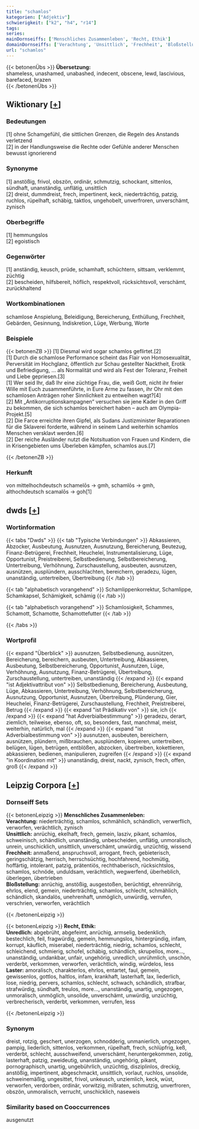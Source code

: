 ```yaml
---
title: "schamlos"
kategorien: ["Adjektiv"]
schwierigkeit: ["k2", "h4", "r14"]
tags:
series:
mainDornseiffs: ['Menschliches Zusammenleben', 'Recht, Ethik']
domainDornseiffs: ['Verachtung', 'Unsittlich', 'Frechheit', 'Bloßstellung', 'Unredlich', 'Laster']
url: "schamlos"
---
```


{{< betonenÜbs >}}
**Übersetzung:**  
shameless, unashamed, unabashed, indecent, obscene, lewd, lascivious, barefaced, brazen  
{{< /betonenÜbs >}}

## Wiktionary [[+](https://de.wiktionary.org/wiki/schamlos)]

### Bedeutungen
[1] ohne Schamgefühl, die sittlichen Grenzen, die Regeln des Anstands verletzend  
[2] in der Handlungsweise die Rechte oder Gefühle anderer Menschen bewusst ignorierend  

### Synonyme
[1] anstößig, frivol, obszön, ordinär, schmutzig, schockant, sittenlos, sündhaft, unanständig, unflätig, unsittlich  
[2] dreist, dummdreist, frech, impertinent, keck, niederträchtig, patzig, ruchlos, rüpelhaft, schäbig, taktlos, ungehobelt, unverfroren, unverschämt, zynisch  

### Oberbegriffe
[1] hemmungslos  
[2] egoistisch  

### Gegenwörter
[1] anständig, keusch, prüde, schamhaft, schüchtern, sittsam, verklemmt, züchtig  
[2] bescheiden, hilfsbereit, höflich, respektvoll, rücksichtsvoll, verschämt, zurückhaltend  

### Wortkombinationen
schamlose Anspielung, Beleidigung, Bereicherung, Enthüllung, Frechheit, Gebärden, Gesinnung, Indiskretion, Lüge, Werbung, Worte  

### Beispiele
{{< betonenZB >}}
[1] Diesmal wird sogar schamlos geflirtet.[2]  
[1] Durch die schamlose Performance scheint das Flair von Homosexualität, Perversität im Hochglanz, öffentlich zur Schau gestellter Nacktheit, Erotik und Befriedigung, … als Normalität und wird als Fest der Toleranz, Freiheit und Liebe gepriesen.[3]  
[1] Wer seid Ihr, daß Ihr eine züchtige Frau, die, weiß Gott, nicht ihr freier Wille mit Euch zusammenführte, in Eure Arme zu fassen, ihr Ohr mit den schamlosen Anträgen roher Sinnlichkeit zu entweihen wagt?[4]  
[2] Mit „Antikorruptionskampagnen“ versuchen sie jene Kader in den Griff zu bekommen, die sich schamlos bereichert haben – auch am Olympia-Projekt.[5]  
[2] Die Farce erreichte ihren Gipfel, als Sudans Justizminister Reparationen für die Sklaverei forderte, während in seinem Land weiterhin schamlos Menschen versklavt werden.[6]  
[2] Der reiche Ausländer nutzt die Notsituation von Frauen und Kindern, die in Krisengebieten ums Überleben kämpfen, schamlos aus.[7]  

{{< /betonenZB >}}
### Herkunft
von mittelhochdeutsch schamelōs → gmh, schamlōs → gmh, althochdeutsch scamalōs → goh[1]  



## dwds [[+](https://www.dwds.de/wb/schamlos)]

### Wortinformation
{{< tabs "Dwds" >}}
{{< tab "Typische Verbindungen" >}}
Abkassieren, Abzocker, Ausbeutung, Ausnutzen, Ausnutzung, Bereicherung, Beutezug, Finanz-Betrügerei, Frechheit, Heuchelei, Instrumentalisierung, Lüge, Opportunist, Preistreiberei, Selbstbedienung, Selbstbereicherung, Untertreibung, Verhöhnung, Zurschaustellung, ausbeuten, ausnutzen, ausnützen, ausplündern, ausschlachten, bereichern, geradezu, lügen, unanständig, untertreiben, Übertreibung
{{< /tab >}}

{{< tab "alphabetisch vorangehend" >}}
Schamlippenkorrektur, Schamlippe, Schamkapsel, Schämigkeit, schämig
{{< /tab >}}

{{< tab "alphabetisch vorangehend" >}}
Schamlosigkeit, Schammes, Schamott, Schamotte, Schamottefutter
{{< /tab >}}

{{< /tabs >}}

### Wortprofil
{{< expand "Überblick" >}} ausnutzen, Selbstbedienung, ausnützen, Bereicherung, bereichern, ausbeuten, Untertreibung, Abkassieren, Ausbeutung, Selbstbereicherung, Opportunist, Ausnutzen, Lüge, Verhöhnung, Ausnutzung, Finanz-Betrügerei, Übertreibung, Zurschaustellung, untertreiben, unanständig {{< /expand >}}
{{< expand "ist Adjektivattribut von" >}} Selbstbedienung, Bereicherung, Ausbeutung, Lüge, Abkassieren, Untertreibung, Verhöhnung, Selbstbereicherung, Ausnutzung, Opportunist, Ausnutzen, Übertreibung, Plünderung, Gier, Heuchelei, Finanz-Betrügerei, Zurschaustellung, Frechheit, Preistreiberei, Betrug {{< /expand >}}
{{< expand "ist Prädikativ von" >}} sie, ich {{< /expand >}}
{{< expand "hat Adverbialbestimmung" >}} geradezu, derart, ziemlich, teilweise, ebenso, oft, so, besonders, fast, manchmal, meist, weiterhin, natürlich, mal {{< /expand >}}
{{< expand "ist Adverbialbestimmung von" >}} ausnutzen, ausbeuten, bereichern, ausnützen, plündern, mißbrauchen, ausplündern, kopieren, untertreiben, belügen, lügen, betrügen, entblößen, abzocken, übertreiben, kokettieren, abkassieren, bedienen, manipulieren, zugreifen {{< /expand >}}
{{< expand "in Koordination mit" >}} unanständig, dreist, nackt, zynisch, frech, offen, groß {{< /expand >}}

## Leipzig Corpora [[+](https://corpora.uni-leipzig.de/en/res?word=schamlos&corpusId=deu_newscrawl-public_2018)]

### Dornseiff Sets
{{< betonenLeipzig >}}
**Menschliches Zusammenleben:**  
**Verachtung:** niederträchtig, schamlos, schmählich, schändlich, verwerflich, verworfen, verächtlich, zynisch  
**Unsittlich:** anrüchig, ekelhaft, frech, gemein, lasziv, pikant, schamlos, schweinisch, schändlich, unanständig, unbescheiden, unflätig, unmoralisch, unrein, unschicklich, unsittlich, unverschämt, unwürdig, unzüchtig, wissend  
**Frechheit:** anmaßend, anspruchsvoll, arrogant, frech, gebieterisch, geringschätzig, herrisch, herrschsüchtig, hochfahrend, hochmütig, hoffärtig, intolerant, patzig, prätentiös, rechthaberisch, rücksichtslos, schamlos, schnöde, unduldsam, verächtlich, wegwerfend, überheblich, überlegen, übertrieben  
**Bloßstellung:** anrüchig, anstößig, ausgestoßen, berüchtigt, ehrenrührig, ehrlos, elend, gemein, niederträchtig, schamlos, schlecht, schmählich, schändlich, skandalös, unehrenhaft, unmöglich, unwürdig, verrufen, verschrien, verworfen, verächtlich  

{{< /betonenLeipzig >}}


{{< betonenLeipzig >}}
**Recht, Ethik:**  
**Unredlich:** abgebrüht, abgefeimt, anrüchig, armselig, bedenklich, bestechlich, feil, fragwürdig, gemein, hemmungslos, hintergründig, infam, korrupt, käuflich, miserabel, niederträchtig, niedrig, schamlos, schlecht, schleichend, schmierig, schofel, schäbig, schändlich, skrupellos, more..., unanständig, undankbar, unfair, ungehörig, unredlich, unrühmlich, unschön, verderbt, verkommen, verworfen, verächtlich, windig, würdelos, less  
**Laster:** amoralisch, charakterlos, ehrlos, entartet, faul, gemein, gewissenlos, gottlos, haltlos, infam, krankhaft, lasterhaft, lax, liederlich, lose, niedrig, pervers, schamlos, schlecht, schwach, schändlich, strafbar, strafwürdig, sündhaft, treulos, more..., unanständig, unartig, ungezogen, unmoralisch, unmöglich, unsolide, unverschämt, unwürdig, unzüchtig, verbrecherisch, verderbt, verkommen, verrufen, less  

{{< /betonenLeipzig >}}

### Synonym
dreist, rotzig, geschert, unerzogen, schnodderig, unmanierlich, ungezogen, pampig, liederlich, sittenlos, verkommen, rüpelhaft, frech, schlüpfrig, keß, verderbt, schlecht, ausschweifend, unverschämt, heruntergekommen, zotig, lasterhaft, patzig, zweideutig, unanständig, ungehörig, pikant, pornographisch, unartig, ungebührlich, unzüchtig, disziplinlos, dreckig, anstößig, impertinent, abgeschmackt, unsittlich, vorlaut, ruchlos, unsolide, schweinemäßig, ungesittet, frivol, unkeusch, unziemlich, keck, wüst, verworfen, verdorben, ordinär, vorwitzig, mißraten, schmutzig, unverfroren, obszön, unmoralisch, verrucht, unschicklich, naseweis


### Similarity based on Cooccurrences
ausgenutzt

